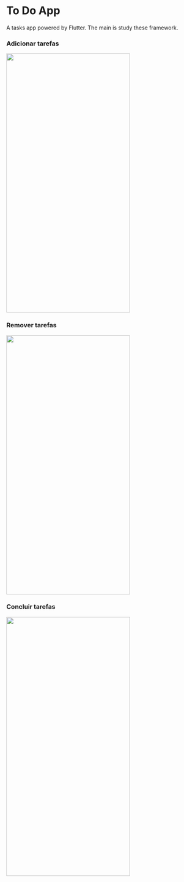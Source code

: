 # To Do App

A tasks app powered by Flutter. The main is study these framework.

### Adicionar tarefas
<img src="https://user-images.githubusercontent.com/52254578/95661348-ebdf8080-0b04-11eb-88b1-65406a523a6e.png" width="323" height="676" />

### Remover tarefas
<img src="https://user-images.githubusercontent.com/52254578/95661349-ed10ad80-0b04-11eb-8f18-702bf0c877a3.png" width="323" height="676" />

### Concluir tarefas
<img src="https://user-images.githubusercontent.com/52254578/95661351-eda94400-0b04-11eb-9253-349029f3a335.png" width="323" height="676" />
